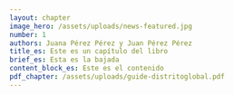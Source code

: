 ```yaml
---
layout: chapter
image_hero: /assets/uploads/news-featured.jpg
number: 1
authors: Juana Pérez Pérez y Juan Pérez Pérez
title_es: Este es un capítulo del libro
brief_es: Esta es la bajada
content_block_es: Este es el contenido
pdf_chapter: /assets/uploads/guide-distritoglobal.pdf
---
```

